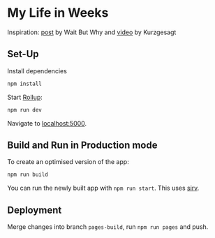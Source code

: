 # My Life in Weeks

Inspiration: [post](https://waitbutwhy.com/2014/05/life-weeks.html) by Wait But Why and [video](https://www.youtube.com/watch?v=JXeJANDKwDc) by Kurzgesagt

## Set-Up

Install dependencies

```bash
npm install
```

Start [Rollup](https://rollupjs.org):

```bash
npm run dev
```

Navigate to [localhost:5000](http://localhost:5000). 

## Build and Run in Production mode

To create an optimised version of the app:

```bash
npm run build
```

You can run the newly built app with `npm run start`. This uses [sirv](https://github.com/lukeed/sirv).

## Deployment

Merge changes into branch `pages-build`, run `npm run pages` and push.
